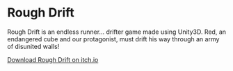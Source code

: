 # Rough Drift
Rough Drift is an endless runner... drifter game made using Unity3D.
Red, an endangered cube and our protagonist, must drift his way through an army of disunited walls!

[Download Rough Drift on itch.io](https://srihk.itch.io/roughdrift)
